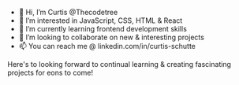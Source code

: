 - 👋 Hi, I’m Curtis @Thecodetree
- 👀 I’m interested in JavaScript, CSS, HTML & React
- 🌱 I’m currently learning frontend development skills
- 💞️ I’m looking to collaborate on new & interesting projects
- 📫 You can reach me @ linkedin.com/in/curtis-schutte

Here's to looking forward to continual learning & creating fascinating projects for eons to come!
